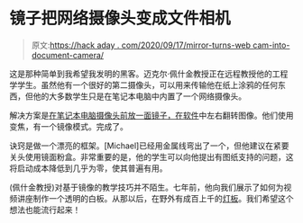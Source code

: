# 镜子把网络摄像头变成文件相机

> 原文:[https://hack aday . com/2020/09/17/mirror-turns-web cam-into-document-camera/](https://hackaday.com/2020/09/17/mirror-turns-webcam-into-document-camera/)

这是那种简单到我希望我发明的黑客。迈克尔·佩什金教授正在远程教授他的工程学学生。虽然他有一个很好的第二摄像头，可以用来传输他在纸上涂鸦的任何东西，但他的大多数学生只是在笔记本电脑中内置了一个网络摄像头。

解决方案是[在笔记本电脑摄像头前放一面镜子，在软件](https://www.mccormick.northwestern.edu/news/articles/2020/08/back-to-school-hack-shares-students-handwritten-work-and-teacher-response-in-real-time.html)中左右翻转图像。他们使用变焦，有一个镜像模式。完成了。

诀窍是做一个漂亮的框架。[Michael]已经用金属线弯出了一个，但他建议在紧要关头使用镜面粉盒。非常重要的是，他的学生可以向他提出有图纸支持的问题，这将启动成本降低到几乎为零，使其普遍有用。

(佩什金教授)对基于镜像的教学技巧并不陌生。七年前，他向我们展示了如何为视频讲座制作一个透明的白板。从那以后，在野外有成百上千的[灯板](https://lightboard.info/lightboards-of-the-world.html)。我们希望这个想法也能流行起来！